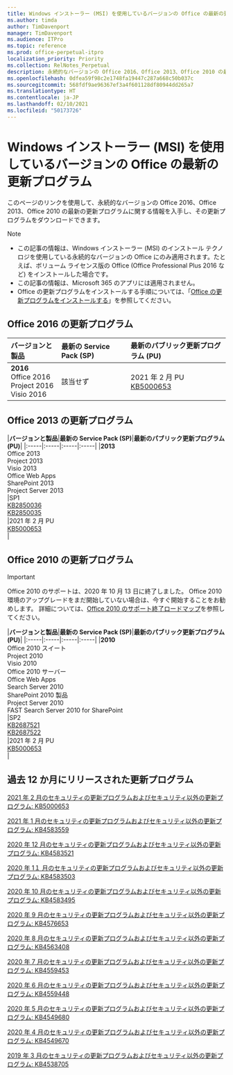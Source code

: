 ```yaml
---
title: Windows インストーラー (MSI) を使用しているバージョンの Office の最新の更新プログラム
ms.author: timda
author: TimDavenport
manager: TimDavenport
ms.audience: ITPro
ms.topic: reference
ms.prod: office-perpetual-itpro
localization_priority: Priority
ms.collection: RelNotes_Perpetual
description: 永続的なバージョンの Office 2016、Office 2013、Office 2010 の最新の更新プログラムの情報へのリンクを IT 技術者に提供します
ms.openlocfilehash: 0dfea59f98c2e1748fa19447c287a668c50b037c
ms.sourcegitcommit: 568fdf9ae96367ef3a4f601128df80944dd265a7
ms.translationtype: HT
ms.contentlocale: ja-JP
ms.lasthandoff: 02/10/2021
ms.locfileid: "50173726"
---
```

# <a name="latest-updates-for-versions-of-office-that-use-windows-installer-msi"></a>Windows インストーラー (MSI) を使用しているバージョンの Office の最新の更新プログラム

このページのリンクを使用して、永続的なバージョンの Office 2016、Office 2013、Office 2010 の最新の更新プログラムに関する情報を入手し、その更新プログラムをダウンロードできます。
  
 
> [!NOTE]
> - この記事の情報は、Windows インストーラー (MSI) のインストール テクノロジを使用している永続的なバージョンの Office にのみ適用されます。たとえば、ボリューム ライセンス版の Office (Office Professional Plus 2016 など) をインストールした場合です。
> - この記事の情報は、Microsoft 365 のアプリには適用されません。
> - Office の更新プログラムをインストールする手順については、「[Office の更新プログラムをインストールする](https://support.office.com/article/2ab296f3-7f03-43a2-8e50-46de917611c5)」を参照してください。 


## <a name="office-2016-updates"></a>Office 2016 の更新プログラム

|**バージョンと製品**|**最新の Service Pack (SP)**|**最新のパブリック更新プログラム (PU)**|
|:-----|:-----|:-----|
|**2016** <br/> Office 2016  <br/> Project 2016  <br/> Visio 2016  <br/> |該当せず  <br/> |2021 年 2 月 PU  <br/> [KB5000653](https://support.microsoft.com/help/5000653) <br/> |
   
## <a name="office-2013-updates"></a>Office 2013 の更新プログラム

|**バージョンと製品**|**最新の Service Pack (SP)**|**最新のパブリック更新プログラム (PU)**|
|:-----|:-----|:-----|:-----|
|**2013** <br/> Office 2013  <br/> Project 2013  <br/> Visio 2013  <br/> Office Web Apps  <br/> SharePoint 2013  <br/> Project Server 2013  <br/> |SP1 <br/> [KB2850036](https://support.microsoft.com/kb/2850036) <br/>[KB2850035](https://support.microsoft.com/kb/2850035) <br/> |2021 年 2 月 PU  <br/> [KB5000653](https://support.microsoft.com/help/5000653) <br/> |
   
## <a name="office-2010-updates"></a>Office 2010 の更新プログラム
> [!IMPORTANT]
> Office 2010 のサポートは、2020 年 10 月 13 日に終了しました。 Office 2010 環境のアップグレードをまだ開始していない場合は、今すぐ開始することをお勧めします。 詳細については、[Office 2010 のサポート終了ロードマップ](https://docs.microsoft.com/DeployOffice/office-2010-end-support-roadmap)を参照してください。 

|**バージョンと製品**|**最新の Service Pack (SP)**|**最新のパブリック更新プログラム (PU)**|
|:-----|:-----|:-----|:-----|
|**2010** <br/> Office 2010 スイート  <br/> Project 2010  <br/> Visio 2010  <br/> Office 2010 サーバー  <br/> Office Web Apps  <br/> Search Server 2010  <br/> SharePoint 2010 製品  <br/> Project Server 2010  <br/> FAST Search Server 2010 for SharePoint  <br/> |SP2 <br/>[KB2687521](https://support.microsoft.com/kb/2687521) <br/> [KB2687522](https://support.microsoft.com/kb/2687522) <br/> |2021 年 2 月 PU  <br/> [KB5000653](https://support.microsoft.com/help/5000653) <br/> |
   

   
## <a name="updates-released-in-past-12-months"></a>過去 12 か月にリリースされた更新プログラム

[2021 年 2 月のセキュリティの更新プログラムおよびセキュリティ以外の更新プログラム: KB5000653](https://support.microsoft.com/help/5000653)

[2021 年 1 月のセキュリティの更新プログラムおよびセキュリティ以外の更新プログラム: KB4583559](https://support.microsoft.com/help/4583559)

[2020 年 12 月のセキュリティの更新プログラムおよびセキュリティ以外の更新プログラム: KB4583521](https://support.microsoft.com/help/4583521)

[2020 年 1１ 月のセキュリティの更新プログラムおよびセキュリティ以外の更新プログラム: KB4583503](https://support.microsoft.com/help/4583503)

[2020 年 10 月のセキュリティの更新プログラムおよびセキュリティ以外の更新プログラム: KB4583495](https://support.microsoft.com/help/4583495)

[2020 年 9 月のセキュリティの更新プログラムおよびセキュリティ以外の更新プログラム: KB4576653](https://support.microsoft.com/help/4576653)

[2020 年 8 月のセキュリティの更新プログラムおよびセキュリティ以外の更新プログラム: KB4563408](https://support.microsoft.com/help/4563408)

[2020 年 7 月のセキュリティの更新プログラムおよびセキュリティ以外の更新プログラム: KB4559453](https://support.microsoft.com/help/4559453)

[2020 年 6 月のセキュリティの更新プログラムおよびセキュリティ以外の更新プログラム: KB4559448](https://support.microsoft.com/help/4559448)

[2020 年 5 月のセキュリティの更新プログラムおよびセキュリティ以外の更新プログラム: KB4549680](https://support.microsoft.com/help/4549680)

[2020 年 4 月のセキュリティの更新プログラムおよびセキュリティ以外の更新プログラム: KB4549670](https://support.microsoft.com/help/4549670)

[2019 年 3 月のセキュリティの更新プログラムおよびセキュリティ以外の更新プログラム: KB4538705](https://support.microsoft.com/help/4538705)





 




</br>